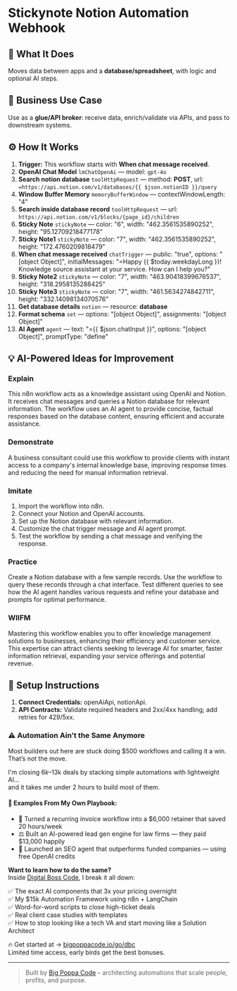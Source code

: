 # Stickynote Notion Automation Webhook
## 🚀 What It Does
Moves data between apps and a **database/spreadsheet**, with logic and optional AI steps.

## 💼 Business Use Case
Use as a **glue/API broker**: receive data, enrich/validate via APIs, and pass to downstream systems.

## ⚙️ How It Works
1. **Trigger:** This workflow starts with **When chat message received**.
2. **OpenAI Chat Model** `lmChatOpenAi` — model: `gpt-4o`
3. **Search notion database** `toolHttpRequest` — method: **POST**, url: `=https://api.notion.com/v1/databases/{{ $json.notionID }}/query`
4. **Window Buffer Memory** `memoryBufferWindow` — contextWindowLength: "4"
5. **Search inside database record** `toolHttpRequest` — url: `https://api.notion.com/v1/blocks/{page_id}/children`
6. **Sticky Note** `stickyNote` — color: "6", width: "462.3561535890252", height: "95.12709218477178"
7. **Sticky Note1** `stickyNote` — color: "7", width: "462.3561535890252", height: "172.4760209818479"
8. **When chat message received** `chatTrigger` — public: "true", options: "[object Object]", initialMessages: "=Happy {{ $today.weekdayLong }}!
Knowledge source assistant at your service. How can I help you?"
9. **Sticky Note2** `stickyNote` — color: "7", width: "463.90418399676537", height: "318.2958135288425"
10. **Sticky Note3** `stickyNote` — color: "7", width: "461.5634274842711", height: "332.14098134070576"
11. **Get database details** `notion` — resource: **database**
12. **Format schema** `set` — options: "[object Object]", assignments: "[object Object]"
13. **AI Agent** `agent` — text: "={{ $json.chatInput }}", options: "[object Object]", promptType: "define"

## 💡 AI-Powered Ideas for Improvement
### Explain
This n8n workflow acts as a knowledge assistant using OpenAI and Notion. It receives chat messages and queries a Notion database for relevant information. The workflow uses an AI agent to provide concise, factual responses based on the database content, ensuring efficient and accurate assistance.

### Demonstrate
A business consultant could use this workflow to provide clients with instant access to a company's internal knowledge base, improving response times and reducing the need for manual information retrieval.

### Imitate
1. Import the workflow into n8n.
2. Connect your Notion and OpenAI accounts.
3. Set up the Notion database with relevant information.
4. Customize the chat trigger message and AI agent prompt.
5. Test the workflow by sending a chat message and verifying the response.

### Practice
Create a Notion database with a few sample records. Use the workflow to query these records through a chat interface. Test different queries to see how the AI agent handles various requests and refine your database and prompts for optimal performance.

### WIIFM
Mastering this workflow enables you to offer knowledge management solutions to businesses, enhancing their efficiency and customer service. This expertise can attract clients seeking to leverage AI for smarter, faster information retrieval, expanding your service offerings and potential revenue.

## 🔧 Setup Instructions
1. **Connect Credentials:** openAiApi, notionApi.
2. **API Contracts:** Validate required headers and 2xx/4xx handling; add retries for 429/5xx.

### ⚠️ Automation Ain’t the Same Anymore

Most builders out here are stuck doing $500 workflows and calling it a win.  
That’s not the move.  

I'm closing $6k–$13k deals by stacking simple automations with lightweight AI...  
and it takes me under 2 hours to build most of them.

#### 🧠 Examples From My Own Playbook:
- 🔁 Turned a recurring invoice workflow into a $6,000 retainer that saved 20 hours/week  
- ⚖️ Built an AI-powered lead gen engine for law firms — they paid $13,000 happily  
- 🚀 Launched an SEO agent that outperforms funded companies — using free OpenAI credits  

**Want to learn how to do the same?**  
Inside [Digital Boss Code](https://bigpoppacode.io/go/dbc), I break it all down:

✅ The exact AI components that 3x your pricing overnight  
✅ My $15k Automation Framework using n8n + LangChain  
✅ Word-for-word scripts to close high-ticket deals  
✅ Real client case studies with templates  
✅ How to stop looking like a tech VA and start moving like a Solution Architect  

🔥 Get started at → [bigpoppacode.io/go/dbc](https://bigpoppacode.io/go/dbc)  
Limited time access, early birds get the best bonuses.

---
> Built by [Big Poppa Code](https://bigpoppacode.io) – architecting automations that scale people, profits, and purpose.
